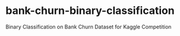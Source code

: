 # bank-churn-binary-classification
Binary Classification on Bank Churn Dataset for Kaggle Competition
